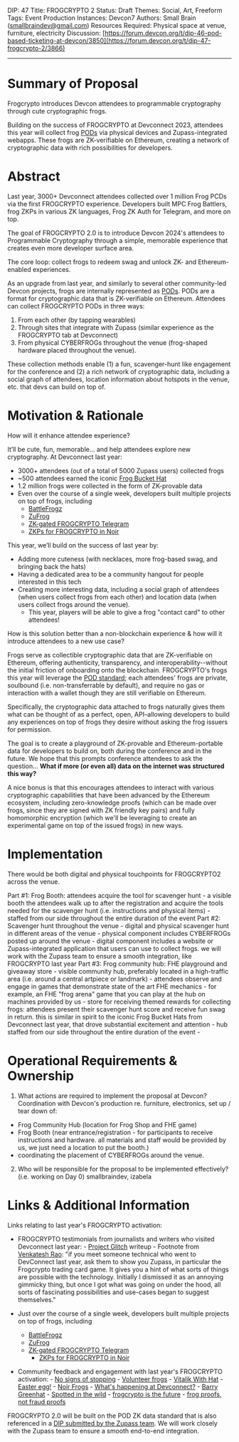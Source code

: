 DIP: 47
Title: FROGCRYPTO 2
Status: Draft
Themes: Social, Art, Freeform
Tags: Event Production
Instances: Devcon7
Authors: Small Brain (smallbraindev@gmail.com)
Resources Required: Physical space at venue, furniture, electricity
Discussion: [https://forum.devcon.org/t/dip-46-pod-based-ticketing-at-devcon/3850](https://forum.devcon.org/t/dip-47-frogcrypto-2/3866)

---

# Summary of Proposal

Frogcrypto introduces Devcon attendees to programmable cryptography through cute cryptographic frogs.

Building on the success of FROGCRYPTO at Devconnect 2023, attendees this year will collect frog [PODs](https://forum.devcon.org/t/dip-46-pod-based-ticketing-at-devcon/3850) via physical devices and Zupass-integrated webapps. These frogs are ZK-verifiable on Ethereum, creating a network of cryptographic data with rich possibilities for developers. 

# Abstract

Last year, 3000+ Devconnect attendees collected over 1 million Frog PCDs via the first FROGCRYPTO experience. Developers built MPC Frog Battlers, frog ZKPs in various ZK languages, Frog ZK Auth for Telegram, and more on top.

The goal of FROGCRYPTO 2.0 is to introduce Devcon 2024's attendees to Programmable Cryptography through a simple, memorable experience that creates even more developer surface area.

The core loop: collect frogs to redeem swag and unlock ZK- and Ethereum-enabled experiences.

As an upgrade from last year, and similarly to several other community-led Devcon projects, frogs are internally represented as [PODs](https://forum.devcon.org/t/dip-46-pod-based-ticketing-at-devcon/3850). PODs are a format for cryptographic data that is ZK-verifiable on Ethereum. Attendees can collect FROGCRYPTO PODs in three ways:

1. From each other (by tapping wearables)
2. Through sites that integrate with Zupass (similar experience as the FROGCRYPTO tab at Devconnect)
3. From physical CYBERFROGs throughout the venue (frog-shaped hardware placed throughout the venue).

These collection methods enable (1) a fun, scavenger-hunt like engagement for the conference and (2) a rich network of cryptographic data, including a social graph of attendees, location information about hotspots in the venue, etc. that devs can build on top of.

# Motivation & Rationale

How will it enhance attendee experience?

It’ll be cute, fun, memorable… and help attendees explore new cryptography. At Devconnect last year:

- 3000+ attendees (out of a total of 5000 Zupass users) collected frogs
- ~500 attendees earned the iconic [Frog Bucket Hat](https://x.com/0xMilica/status/1725476140171547002)
- 1.2 million frogs were collected in the form of ZK-provable data
- Even over the course of a single week, developers built multiple projects on top of frogs, including
    - [BattleFrogz](https://github.com/omurovec/battlefrogz)
    - [ZuFrog](https://t.me/zufrog_bot)
    - [ZK-gated FROGCRYPTO Telegram](https://github.com/proofcarryingdata/zupass/blob/main/packages/pcd/zk-eddsa-frog-pcd/src/ZKEdDSAFrogPCD.ts)
    - [ZKPs for FROGCRYPTO in Noir](https://x.com/TomFrench_eth/status/1725610669876076734)

This year, we’ll build on the success of last year by:

- Adding more cuteness (with necklaces, more frog-based swag, and bringing back the hats)
- Having a dedicated area to be a community hangout for people interested in this tech
- Creating more interesting data, including a social graph of attendees (when users collect frogs from each other) and location data (when users collect frogs around the venue).
	- This year, players will be able to give a frog "contact card" to other attendees!

How is this solution better than a non-blockchain experience & how will it introduce attendees to a new use case?

Frogs serve as collectible cryptographic data that are ZK-verifiable on Ethereum, offering authenticity, transparency, and interoperability--without the initial friction of onboarding onto the blockchain. FROGCRYPTO's frogs this year will leverage the [POD standard](https://forum.devcon.org/t/dip-46-pod-based-ticketing-at-devcon/3850); each attendees' frogs are private, soulbound (i.e. non-transferrable by default), and require no gas or interaction with a wallet though they are still verifiable on Ethereum.

Specifically, the cryptographic data attached to frogs naturally gives them what can be thought of as a perfect, open, API–allowing developers to build any experiences on top of frogs they desire without asking the frog issuers for permission.

The goal is to create a playground of ZK-provable and Ethereum-portable data for developers to build on, both during the conference and in the future. We hope that this prompts conference attendees to ask the question… **What if more (or even all) data on the internet was structured this way?** 

A nice bonus is that this encourages attendees to interact with various cryptographic capabilities that have been advanced by the Ethereum ecosystem, including zero-knowledge proofs (which can be made over frogs, since they are signed with ZK friendly key pairs) and fully homomorphic encryption (which we'll be leveraging to create an experimental game on top of the issued frogs) in new ways.

# Implementation

There would be both digital and physical touchpoints for FROGCRYPTO2 across the venue.

Part #1: Frog Booth: attendees acquire the tool for scavenger hunt
	- a visible booth the attendees walk up to after the registration and acquire 
	the tools needed for the scavenger hunt (i.e. instructions and physical items)
	- staffed from our side throughout the entire duration of the event
Part #2: Scavenger hunt throughout the venue 
	- digital and physical scavenger hunt in different areas of the venue 
	- physical component includes CYBERFROGs posted up around the venue
	- digital component includes a website or Zupass-integrated application that users can use to collect frogs. we will work with the Zupass team to ensure a smooth integration, like FROGCRYPTO last year
Part #3: Frog community hub: FHE playground and giveaway store
	- visible community hub, preferably located in a high-traffic area (i.e. around a central artpiece or landmark)
	- attendees observe and engage in games that demonstrate state of the art FHE 
	mechanics - for example, an FHE "frog arena" game that you can play at the hub on machines provided by us
	- store for receiving themed rewards for collecting frogs: attendees present their scavenger hunt score and receive fun swag in return. this is similar in spirit to the iconic Frog Bucket Hats from Devconnect last year, that drove substantial excitement and attention
	- hub staffed from our side throughout the entire duration of the event
	- 
# Operational Requirements & Ownership

1. What actions are required to implement the proposal at Devcon?
Coordination with Devcon's production re. furniture, electronics, set up / tear down of:
 - Frog Community Hub (location for Frog Shop and FHE game)
 - Frog Booth (near entrance/registration - for participants to receive instructions and hardware. all materials and staff would be provided by us, we just need a location to put the booth.)
 - coordinating the placement of CYBERFROGs around the venue.

2. Who will be responsible for the proposal to be implemented effectively? (i.e. working on Day 0)
smallbraindev, izabela

# Links & Additional Information

Links relating to last year's FROGCRYPTO activation:

- FROGCRYPTO testimonials from journalists and writers who visited Devconnect last year:
		- [Project Glitch](https://www.projectglitch.xyz/p/exploring-the-crypto-swamp-istanbul) writeup
		- Footnote from [Venkatesh Rao](https://studio.ribbonfarm.com/p/towards-a-metaphysics-of-worlds): "if you meet someone technical who went to DevConnect last year, ask them to show you Zupass, in particular the Frogcrypto trading card game. It gives you a hint of what sorts of things are possible with the technology. Initially I dismissed it as an annoying gimmicky thing, but once I got what was going on under the hood, all sorts of fascinating possibilities and use-cases began to suggest themselves."
- Just over the course of a single week, developers built multiple projects on top of frogs, including
    - [BattleFrogz](https://github.com/omurovec/battlefrogz)
    - [ZuFrog](https://t.me/zufrog_bot)
    - [ZK-gated FROGCRYPTO Telegram](https://github.com/proofcarryingdata/zupass/blob/main/packages/pcd/zk-eddsa-frog-pcd/src/ZKEdDSAFrogPCD.ts)
	   - [ZKPs for FROGCRYPTO in Noir](https://x.com/TomFrench_eth/status/1725610669876076734)
	   
- Community feedback and engagement with last year's FROGCRYPTO activation:
		- [No signs of stopping](https://x.com/eth_call/status/1726958709237260457)
		- [Volunteer frogs](https://x.com/kvbik/status/1725811138326081621)
		- [Vitalik With Hat](https://x.com/yAuditDAO/status/1725632324165923121)
		- [Easter egg!](https://x.com/morganjweaver/status/1725800663668470183)
		- [Noir Frogs](https://x.com/Zac_Aztec/status/1725872925088108872)
		- [What's happening at Devconnect?](https://x.com/sunbh_eth/status/1725571587057795079)
		- [Barry Greenhat](https://x.com/VeljkoVranic/status/1725479350672236929)
		- [Spotted in the wild](https://x.com/0xMilica/status/1725161754206908801)
		- [frogcrypto is the future](https://x.com/0xz80/status/1725167905166287026)
		- [frog proofs, not fraud proofs](https://x.com/austingriffith/status/1725201077161902458)
	   
FROGCRYPTO 2.0 will be built on the POD ZK data standard that is also referenced in a [DIP submitted by the Zupass team](https://forum.devcon.org/t/dip-46-pod-based-ticketing-at-devcon/3850). We will work closely with the Zupass team to ensure a smooth end-to-end integration.
